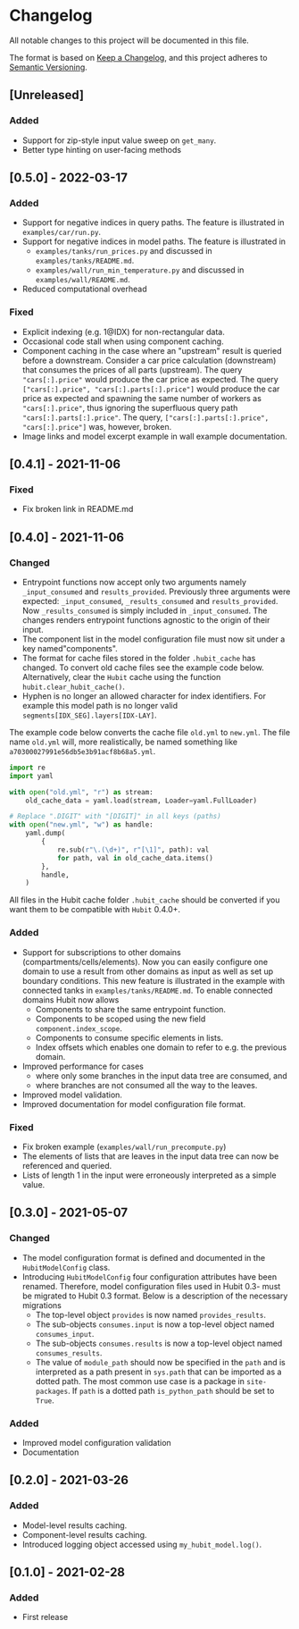 # Changelog

All notable changes to this project will be documented in this file.

The format is based on [Keep a Changelog](https://keepachangelog.com/en/1.0.0/),
and this project adheres to [Semantic Versioning](https://semver.org/spec/v2.0.0.html).

## [Unreleased]

### Added

- Support for zip-style input value sweep on `get_many`.
- Better type hinting on user-facing methods

## [0.5.0] - 2022-03-17

### Added

- Support for negative indices in query paths. The feature is illustrated in `examples/car/run.py`.
- Support for negative indices in model paths. The feature is illustrated in
  - `examples/tanks/run_prices.py` and discussed in `examples/tanks/README.md`.
  - `examples/wall/run_min_temperature.py` and discussed in `examples/wall/README.md`.
- Reduced computational overhead

### Fixed

- Explicit indexing (e.g. 1@IDX) for non-rectangular data.
- Occasional code stall when using component caching.
- Component caching in the case where an "upstream" result is queried
before a downstream. Consider a car price calculation (downstream) that consumes the prices of
all parts (upstream). The query `"cars[:].price"` would produce the car price as expected. The query `["cars[:].price", "cars[:].parts[:].price"]` would produce the car price as expected and spawning the same number of workers as `"cars[:].price"`, thus ignoring the superfluous query path `"cars[:].parts[:].price"`. The query, `["cars[:].parts[:].price", "cars[:].price"]` was, however, broken.
- Image links and model excerpt example in wall example documentation.

## [0.4.1] - 2021-11-06

### Fixed

- Fix broken link in README.md

## [0.4.0] - 2021-11-06

### Changed

- Entrypoint functions now accept only two arguments namely `_input_consumed` and `results_provided`. Previously three arguments were expected: `_input_consumed`, `_results_consumed` and `results_provided`. Now `_results_consumed` is simply included in `_input_consumed`. The changes renders entrypoint functions agnostic to the origin of their input.
- The component list in the model configuration file must now sit under a key named"components".
- The format for cache files stored in the folder `.hubit_cache` has changed. To convert old cache files see the example code below. Alternatively, clear the `Hubit` cache using the function `hubit.clear_hubit_cache()`.
- Hyphen is no longer an allowed character for index identifiers. For example this model path is no longer valid `segments[IDX_SEG].layers[IDX-LAY]`.

The example code below converts the cache file `old.yml` to `new.yml`. The file name `old.yml` will, more realistically, be named something like `a70300027991e56db5e3b91acf8b68a5.yml`.

```python
import re
import yaml

with open("old.yml", "r") as stream:
    old_cache_data = yaml.load(stream, Loader=yaml.FullLoader)

# Replace ".DIGIT" with "[DIGIT]" in all keys (paths)
with open("new.yml", "w") as handle:
    yaml.dump(
        {
            re.sub(r"\.(\d+)", r"[\1]", path): val
            for path, val in old_cache_data.items()
        },
        handle,
    )
```

All files in the Hubit cache folder `.hubit_cache` should be converted if you want them to be compatible with `Hubit` 0.4.0+.

### Added

- Support for subscriptions to other domains (compartments/cells/elements). Now you can easily configure one domain to use a result from other domains as input as well as set up boundary conditions. This new feature is illustrated in the example with connected tanks in `examples/tanks/README.md`. To enable connected domains Hubit now allows
  - Components to share the same entrypoint function.
  - Components to be scoped using the new field `component.index_scope`.
  - Components to consume specific elements in lists.
  - Index offsets which enables one domain to refer to e.g. the previous domain.
- Improved performance for cases
  - where only some branches in the input data tree are consumed, and
  - where branches are not consumed all the way to the leaves.
- Improved model validation.
- Improved documentation for model configuration file format.

### Fixed

- Fix broken example (`examples/wall/run_precompute.py`)
- The elements of lists that are leaves in the input data tree can now be referenced and queried.
- Lists of length 1 in the input were erroneously interpreted as a simple value.

## [0.3.0] - 2021-05-07

### Changed

- The model configuration format is defined and documented in the `HubitModelConfig` class.
- Introducing `HubitModelConfig` four configuration attributes have been renamed. Therefore, model configuration files used in Hubit 0.3- must be migrated to Hubit 0.3 format. Below is a description of the necessary migrations
  - The top-level object `provides` is now named `provides_results`.
  - The sub-objects `consumes.input` is now a top-level object named `consumes_input`.
  - The sub-objects `consumes.results` is now a top-level object named `consumes_results`.
  - The value of `module_path` should now be specified in the `path` and is interpreted as a path present in `sys.path` that can be imported as a dotted path.
    The most common use case is a package in `site-packages`. If `path` is a dotted path
    `is_python_path` should be set to `True`.

### Added

- Improved model configuration validation
- Documentation

## [0.2.0] - 2021-03-26

### Added

- Model-level results caching.
- Component-level results caching.
- Introduced logging object accessed using `my_hubit_model.log()`.

## [0.1.0] - 2021-02-28

### Added

- First release
